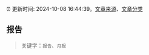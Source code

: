 :alarm_clock: 更新时间: 2024-10-08 16:44:39。[文章来源](/README.md)、[文章分类](/TAGS.md)

## 报告


> 关键字：`报告`、`月报`



